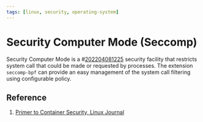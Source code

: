 ```yaml
---
tags: [linux, security, operating-system]
---
```


# Security Computer Mode (Seccomp)

Security Computer Mode is a #[202204081225](202204081225.md) security facility that restricts
system call that could be made or requested by processes. The extension
`seccomp-bpf` can provide an easy management of the system call filtering using
configurable policy.

## Reference

1. [Primer to Container Security, Linux
   Journal](https://www.linuxjournal.com/content/primer-container-security)
